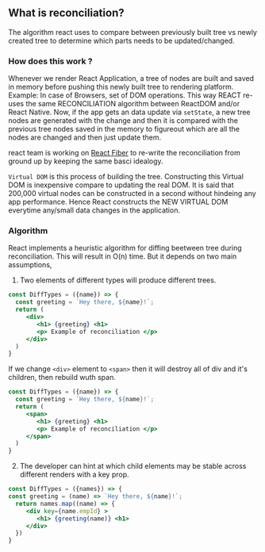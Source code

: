 ## What is reconciliation?

The algorithm react uses to compare between previously built tree vs newly created tree to determine which parts needs to be updated/changed. 

### How does this work ? 
Whenever we render React Application, a tree of nodes are built and saved in memory before pushing this newly built tree to rendering platform. 
Example: In case of Browsers, set of DOM operations. This way REACT re-uses the same RECONCILIATION algorithm between ReactDOM and/or React Native. 
Now, if the app gets an data update via `setState`, a new tree nodes are generated with the change and then it is compared with the previous tree nodes
saved in the memory to figureout which are all the nodes are changed and then just update them. 

react team is working on [React Fiber](https://github.com/acdlite/react-fiber-architecture) to re-write the reconciliation from ground up by keeping the same basci idealogy.

`Virtual DOM` is this process of building the tree. Constructing this Virtual DOM is inexpensive compare to updating the real DOM. It is said that 200,000 virtual nodes can be constructed in a second without hindeing any app performance. Hence React constructs the NEW VIRTUAL DOM everytime any/small data changes in the application.  

### Algorithm 
React implements a heuristic algorithm for diffing beetween tree during reconciliation. This will result in O(n) time. But it depends on two main assumptions,
1. Two elements of different types will produce different trees.
```jsx
const DiffTypes = ({name}) => {
  const greeting = `Hey there, ${name}!`;
  return ( 
     <div>
        <h1> {greeting} <h1>
        <p> Example of reconciliation </p>
     </div>
  )
}
```
If we change `<div>` element to `<span>` then it will destroy all of div and it's children, then rebuild wuth span.
```jsx
const DiffTypes = ({name}) => {
  const greeting = `Hey there, ${name}!`;
  return ( 
     <span>
        <h1> {greeting} <h1>
        <p> Example of reconciliation </p>
     </span>
  )
}
```

2. The developer can hint at which child elements may be stable across different renders with a key prop.

```jsx
const DiffTypes = ({names}) => {
const greeting = (name) => `Hey there, ${name}!`;
  return names.map((name) => {
     <div key={name.empId} >
        <h1> {greeting(name)} <h1>
     </div>
  })
}
```

